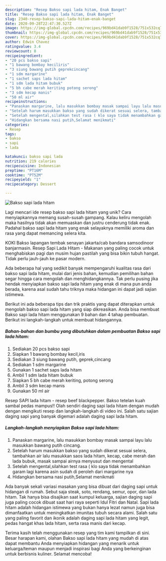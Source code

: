 ```yaml
---
description: "Resep Bakso sapi lada hitam, Enak Banget"
title: "Resep Bakso sapi lada hitam, Enak Banget"
slug: 2340-resep-bakso-sapi-lada-hitam-enak-banget
date: 2020-09-28T22:47:30.527Z
image: https://img-global.cpcdn.com/recipes/969bd41dab9f1528/751x532cq70/bakso-sapi-lada-hitam-foto-resep-utama.jpg
thumbnail: https://img-global.cpcdn.com/recipes/969bd41dab9f1528/751x532cq70/bakso-sapi-lada-hitam-foto-resep-utama.jpg
cover: https://img-global.cpcdn.com/recipes/969bd41dab9f1528/751x532cq70/bakso-sapi-lada-hitam-foto-resep-utama.jpg
author: Edwin Chavez
ratingvalue: 3.4
reviewcount: 8
recipeingredient:
- "20 pcs bakso sapi"
- "1 bawang bombay keciliris"
- "3 siung bawang putih geprekcincang"
- "1 sdm margarine"
- "1 sachet saps lada hitam"
- "1 sdm lada hitam bubuk"
- "5 bh cabe merah keriting potong serong"
- "3 sdm kecap manis"
- "50 ml air"
recipeinstructions:
- "Panaskan margarine, lalu masukkan bombay masak sampai layu lalu masukkan bawang putih cincang."
- "Setelah harum masukkan bakso yang sudah dikerat sesuai selera, tambahkan air lalu masukkan saos lada hitam, kecap, cabe merah dan lada bubuk, masak sampai airnya menyusut dan mengental"
- "Setelah mengental,silahkan test rasa ( klo saya tidak menambahkan garam lagi karena asin sudah di peroleh dari margarine nya"
- "Hidangkan bersama nasi putih,Selamat menikmati"
categories:
- Resep
tags:
- bakso
- sapi
- lada

katakunci: bakso sapi lada 
nutrition: 219 calories
recipecuisine: Indonesian
preptime: "PT16M"
cooktime: "PT52M"
recipeyield: "1"
recipecategory: Dessert

---
```



![Bakso sapi lada hitam](https://img-global.cpcdn.com/recipes/969bd41dab9f1528/751x532cq70/bakso-sapi-lada-hitam-foto-resep-utama.jpg)

Lagi mencari ide resep bakso sapi lada hitam yang unik? Cara menyiapkannya memang susah-susah gampang. Kalau keliru mengolah maka hasilnya tidak akan memuaskan dan justru cenderung tidak enak. Padahal bakso sapi lada hitam yang enak selayaknya memiliki aroma dan rasa yang dapat memancing selera kita.

KOKI Bakso lapangan tembak senayan jakarta/cab bandara samsodinoor banjarmasin. Resep Sapi Lada Hitam - Makanan yang paling cocok untuk menghabiskan pagi dan musim hujan pastilah yang bisa bikin tubuh hangat. Tidak perlu jauh-jauh ke pasar modern.

Ada beberapa hal yang sedikit banyak mempengaruhi kualitas rasa dari bakso sapi lada hitam, mulai dari jenis bahan, kemudian pemilihan bahan segar hingga cara mengolah dan menghidangkannya. Tak perlu pusing jika hendak menyiapkan bakso sapi lada hitam yang enak di mana pun anda berada, karena asal sudah tahu triknya maka hidangan ini dapat jadi sajian istimewa.


Berikut ini ada beberapa tips dan trik praktis yang dapat diterapkan untuk mengolah bakso sapi lada hitam yang siap dikreasikan. Anda bisa membuat Bakso sapi lada hitam menggunakan 9 bahan dan 4 tahap pembuatan. Berikut ini langkah-langkah untuk membuat hidangannya.

<!--inarticleads1-->

##### Bahan-bahan dan bumbu yang dibutuhkan dalam pembuatan Bakso sapi lada hitam:

1. Sediakan 20 pcs bakso sapi
1. Siapkan 1 bawang bombay kecil,iris
1. Sediakan 3 siung bawang putih, geprek,cincang
1. Sediakan 1 sdm margarine
1. Gunakan 1 sachet saps lada hitam
1. Ambil 1 sdm lada hitam bubuk
1. Siapkan 5 bh cabe merah keriting, potong serong
1. Ambil 3 sdm kecap manis
1. Gunakan 50 ml air


Resep SAPI lada hitam - resep beef blackpepper. Bakso tetelan kuah sambal pedas mampus!! Olah sendiri daging sapi lada hitam dengan mudah dengan mengikuti resep dan langkah-langkah di video ini. Salah satu sajian daging sapi yang banyak digemari adalah daging sapi lada hitam. 

<!--inarticleads2-->

##### Langkah-langkah menyiapkan Bakso sapi lada hitam:

1. Panaskan margarine, lalu masukkan bombay masak sampai layu lalu masukkan bawang putih cincang.
1. Setelah harum masukkan bakso yang sudah dikerat sesuai selera, tambahkan air lalu masukkan saos lada hitam, kecap, cabe merah dan lada bubuk, masak sampai airnya menyusut dan mengental
1. Setelah mengental,silahkan test rasa ( klo saya tidak menambahkan garam lagi karena asin sudah di peroleh dari margarine nya
1. Hidangkan bersama nasi putih,Selamat menikmati


Ada banyak sekali variasi masakan yang bisa dibuat dari daging sapi untuk hidangan di rumah. Sebut saja steak, soto, rendang, semur, opor, dan lada hitam. Tak hanya bisa disajikan saat kumpul keluarga, sajian daging sapi juga paling cocok dibuat saat hari raya seperti Idul Fitri dan Natal. Sapi lada hitam adalah hidangan istimewa yang bukan hanya lezat namun juga bisa dimanfaatkan untuk meningkatkan imunitas tubuh secara alami. Salah satu yang paling favorit dan ikonik adalah daging sapi lada hitam yang legit, pedas hangat khas lada hitam, serta rasa manis dari kecap. 

Terima kasih telah menggunakan resep yang tim kami tampilkan di sini. Besar harapan kami, olahan Bakso sapi lada hitam yang mudah di atas dapat membantu Anda menyiapkan hidangan yang menarik untuk keluarga/teman maupun menjadi inspirasi bagi Anda yang berkeinginan untuk berbisnis kuliner. Selamat mencoba!

